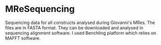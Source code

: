 # MReSequencing
Sequencing data for all constructs analysed during Giovanni's MRes. 
The files are in FASTA format. They can be downloaded and analysed in sequencing alignment software. I used Benchling platform which relies on MAFFT software.
